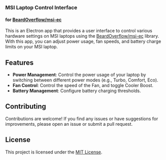### MSI Laptop Control Interface 
#### for [BeardOverflow/msi-ec](https://github.com/BeardOverflow/msi-ec)

This is an Electron app that provides a user interface to control various hardware settings on MSI laptops using the [BeardOverflow/msi-ec](https://github.com/BeardOverflow/msi-ec) library. With this app, you can adjust power usage, fan speeds, and battery charge limits on your MSI laptop.

## Features

- **Power Management**: Control the power usage of your laptop by switching between different power modes (e.g., Turbo, Comfort, Eco).
- **Fan Control**: Control the speed of the Fan, and toggle Cooler Boost.
- **Battery Management**: Configure battery charging thresholds.

## Contributing

Contributions are welcome! If you find any issues or have suggestions for improvements, please open an issue or submit a pull request.

## License

This project is licensed under the [MIT License](LICENSE).
